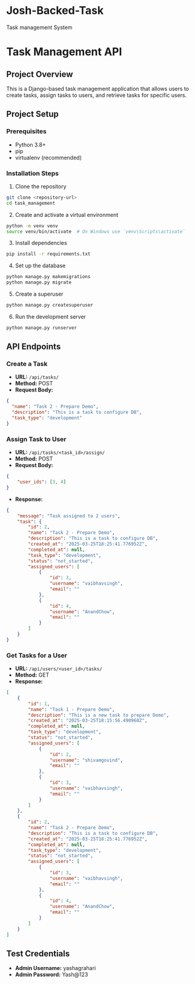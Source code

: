 # Josh-Backed-Task
Task management System

# Task Management API

## Project Overview
This is a Django-based task management application that allows users to create tasks, assign tasks to users, and retrieve tasks for specific users.

## Project Setup

### Prerequisites
- Python 3.8+
- pip
- virtualenv (recommended)

### Installation Steps
1. Clone the repository
```bash
git clone <repository-url>
cd task_management
```

2. Create and activate a virtual environment
```bash
python -m venv venv
source venv/bin/activate  # On Windows use `venv\Scripts\activate`
```

3. Install dependencies
```bash
pip install -r requirements.txt
```

4. Set up the database
```bash
python manage.py makemigrations
python manage.py migrate
```

5. Create a superuser
```bash
python manage.py createsuperuser
```

6. Run the development server
```bash
python manage.py runserver
```

## API Endpoints

### Create a Task
- **URL:** `/api/tasks/`
- **Method:** POST
- **Request Body:**
```json
{
  "name": "Task 2 - Prepare Demo",
  "description": "This is a task to configure DB",
  "task_type": "development"
}
```

### Assign Task to User
- **URL:** `/api/tasks/<task_id>/assign/`
- **Method:** POST
- **Request Body:**
```json
{
    "user_ids": [3, 4]
}
```
- **Response:**
```json
{
    "message": "Task assigned to 2 users",
    "task": {
        "id": 2,
        "name": "Task 2 - Prepare Demo",
        "description": "This is a task to configure DB",
        "created_at": "2025-03-25T18:25:41.776952Z",
        "completed_at": null,
        "task_type": "development",
        "status": "not_started",
        "assigned_users": [
            {
                "id": 3,
                "username": "vaibhavsingh",
                "email": ""
            },
            {
                "id": 4,
                "username": "AnandChow",
                "email": ""
            }
        ]
    }
}
```


### Get Tasks for a User
- **URL:** `/api/users/<user_id>/tasks/`
- **Method:** GET
- **Response:**
```json
[
    {
        "id": 1,
        "name": "Task 1 - Prepare Demo",
        "description": "This is a new task to prepare Demo",
        "created_at": "2025-03-25T18:15:56.490968Z",
        "completed_at": null,
        "task_type": "development",
        "status": "not_started",
        "assigned_users": [
            {
                "id": 2,
                "username": "shivamgovind",
                "email": ""
            },
            {
                "id": 3,
                "username": "vaibhavsingh",
                "email": ""
            }
        ]
    },
    {
        "id": 2,
        "name": "Task 2 - Prepare Demo",
        "description": "This is a task to configure DB",
        "created_at": "2025-03-25T18:25:41.776952Z",
        "completed_at": null,
        "task_type": "development",
        "status": "not_started",
        "assigned_users": [
            {
                "id": 3,
                "username": "vaibhavsingh",
                "email": ""
            },
            {
                "id": 4,
                "username": "AnandChow",
                "email": ""
            }
        ]
    }
]
```

## Test Credentials
- **Admin Username:** yashagrahari
- **Admin Password:** Yash@123